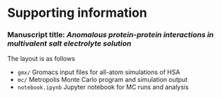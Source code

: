 # Supporting information

### Manuscript title: _Anomalous protein-protein interactions in multivalent salt electrolyte solution_

The layout is as follows

- `gmx/` Gromacs input files for all-atom simulations of HSA
- `mc/` Metropolis Monte Carlo program and simulation output
- `notebook.ipynb` Jupyter notebook for MC runs and analysis


